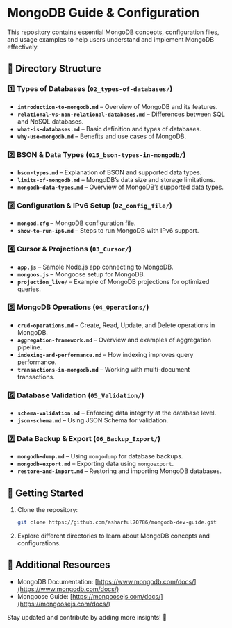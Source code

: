 # MongoDB Guide & Configuration

This repository contains essential MongoDB concepts, configuration files, and usage examples to help users understand and implement MongoDB effectively.

## 📂 Directory Structure

### 1️⃣ **Types of Databases (`02_types-of-databases/`)**
- **`introduction-to-mongodb.md`** – Overview of MongoDB and its features.  
- **`relational-vs-non-relational-databases.md`** – Differences between SQL and NoSQL databases.  
- **`what-is-databases.md`** – Basic definition and types of databases.  
- **`why-use-mongodb.md`** – Benefits and use cases of MongoDB.  

### 2️⃣ **BSON & Data Types (`015_bson-types-in-mongodb/`)**
- **`bson-types.md`** – Explanation of BSON and supported data types.  
- **`limits-of-mongodb.md`** – MongoDB’s data size and storage limitations.  
- **`mongodb-data-types.md`** – Overview of MongoDB’s supported data types.  

### 3️⃣ **Configuration & IPv6 Setup (`02_config_file/`)**
- **`mongod.cfg`** – MongoDB configuration file.  
- **`show-to-run-ip6.md`** – Steps to run MongoDB with IPv6 support.  

### 4️⃣ **Cursor & Projections (`03_Cursor/`)**
- **`app.js`** – Sample Node.js app connecting to MongoDB.  
- **`mongoos.js`** – Mongoose setup for MongoDB.  
- **`projection_live/`** – Example of MongoDB projections for optimized queries.  

### 5️⃣ **MongoDB Operations (`04_Operations/`)**
- **`crud-operations.md`** – Create, Read, Update, and Delete operations in MongoDB.  
- **`aggregation-framework.md`** – Overview and examples of aggregation pipeline.  
- **`indexing-and-performance.md`** – How indexing improves query performance.  
- **`transactions-in-mongodb.md`** – Working with multi-document transactions.  

### 6️⃣ **Database Validation (`05_Validation/`)**
- **`schema-validation.md`** – Enforcing data integrity at the database level.  
- **`json-schema.md`** – Using JSON Schema for validation.  

### 7️⃣ **Data Backup & Export (`06_Backup_Export/`)**
- **`mongodb-dump.md`** – Using `mongodump` for database backups.  
- **`mongodb-export.md`** – Exporting data using `mongoexport`.  
- **`restore-and-import.md`** – Restoring and importing MongoDB databases.  

## 🚀 Getting Started
1. Clone the repository:  
   ```sh
   git clone https://github.com/asharful70786/mongodb-dev-guide.git
   ```  
2. Explore different directories to learn about MongoDB concepts and configurations.  

## 📖 Additional Resources
- MongoDB Documentation: [https://www.mongodb.com/docs/](https://www.mongodb.com/docs/)  
- Mongoose Guide: [https://mongoosejs.com/docs/](https://mongoosejs.com/docs/)  

Stay updated and contribute by adding more insights! 🚀

